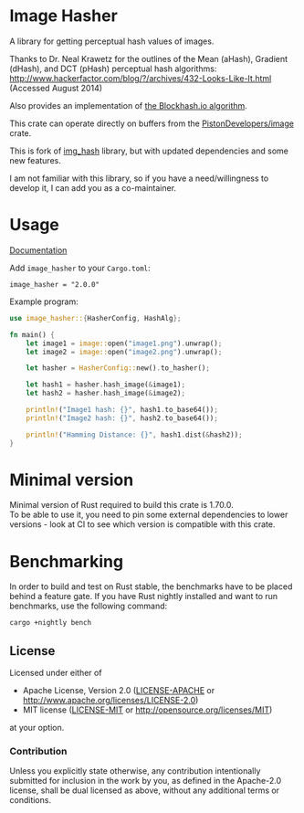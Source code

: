 # Image Hasher

A library for getting perceptual hash values of images.

Thanks to Dr. Neal Krawetz for the outlines of the Mean (aHash), Gradient (dHash), and DCT (pHash) perceptual hash
algorithms:  
http://www.hackerfactor.com/blog/?/archives/432-Looks-Like-It.html (Accessed August 2014)

Also provides an implementation of [the Blockhash.io algorithm](http://blockhash.io).

This crate can operate directly on buffers from the [PistonDevelopers/image][1] crate.

[1]: https://github.com/PistonDevelopers/image

This is fork of [img_hash](https://github.com/abonander/img_hash) library, but with updated dependencies and some new
features.

I am not familiar with this library, so if you have a need/willingness to develop it, I can add you as a co-maintainer.

Usage
=====
[Documentation](https://docs.rs/img_hash)

Add `image_hasher` to your `Cargo.toml`:

```
image_hasher = "2.0.0"
```

Example program:

```rust
use image_hasher::{HasherConfig, HashAlg};

fn main() {
    let image1 = image::open("image1.png").unwrap();
    let image2 = image::open("image2.png").unwrap();

    let hasher = HasherConfig::new().to_hasher();

    let hash1 = hasher.hash_image(&image1);
    let hash2 = hasher.hash_image(&image2);

    println!("Image1 hash: {}", hash1.to_base64());
    println!("Image2 hash: {}", hash2.to_base64());

    println!("Hamming Distance: {}", hash1.dist(&hash2));
}
```

Minimal version
============
Minimal version of Rust required to build this crate is 1.70.0.  
To be able to use it, you need to pin some external dependencies to lower versions - look at CI to see which version is
compatible with this crate.

Benchmarking
============

In order to build and test on Rust stable, the benchmarks have to be placed behind a feature gate. If you have Rust
nightly installed and want to run benchmarks, use the following command:

```
cargo +nightly bench
```

## License

Licensed under either of

* Apache License, Version 2.0 ([LICENSE-APACHE](LICENSE-APACHE) or http://www.apache.org/licenses/LICENSE-2.0)
* MIT license ([LICENSE-MIT](LICENSE-MIT) or http://opensource.org/licenses/MIT)

at your option.

### Contribution

Unless you explicitly state otherwise, any contribution intentionally submitted
for inclusion in the work by you, as defined in the Apache-2.0 license, shall be dual licensed as above, without any
additional terms or conditions.

